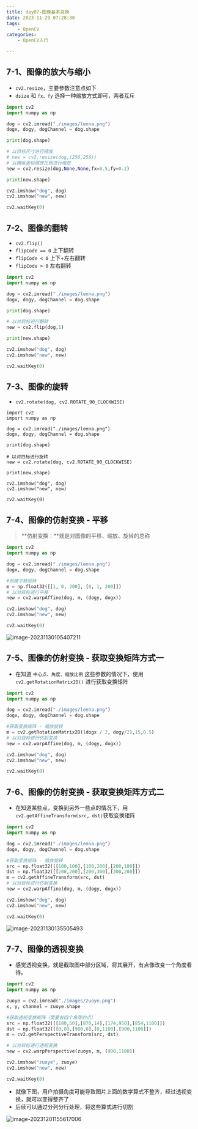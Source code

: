 ```yaml
---
title: day07-图像基本变换
date: 2023-11-29 07:28:30
tags: 
	- OpenCV
categories: 
	- OpenCV入门

---
```




## 7-1、图像的放大与缩小

- `cv2.resize`，主要参数注意点如下
- `dsize` 和 `fx、fy`   选择一种缩放方式即可，两者互斥

```python
import cv2
import numpy as np

dog = cv2.imread("./images/lenna.png")
dogx, dogy, dogChannel = dog.shape

print(dog.shape)

# 以目标尺寸进行缩放
# new = cv2.resize(dog,(256,256))
# 以横纵坐标缩放比例进行缩放
new = cv2.resize(dog,None,None,fx=0.5,fy=0.2)

print(new.shape)

cv2.imshow("dog", dog)
cv2.imshow("new", new)

cv2.waitKey(0)
```



## 7-2、图像的翻转

- `cv2.flip()`
- `flipCode == 0` 上下翻转
- `flipCode < 0` 上下+左右翻转
- `flipCode > 0` 左右翻转

```python
import cv2
import numpy as np

dog = cv2.imread("./images/lenna.png")
dogx, dogy, dogChannel = dog.shape

print(dog.shape)

# 以对目标进行翻转
new = cv2.flip(dog,1)

print(new.shape)

cv2.imshow("dog", dog)
cv2.imshow("new", new)

cv2.waitKey(0)
```



## 7-3、图像的旋转

- `cv2.rotate(dog, cv2.ROTATE_90_CLOCKWISE)`

```
import cv2
import numpy as np

dog = cv2.imread("./images/lenna.png")
dogx, dogy, dogChannel = dog.shape

print(dog.shape)

# 以对目标进行旋转
new = cv2.rotate(dog, cv2.ROTATE_90_CLOCKWISE)

print(new.shape)

cv2.imshow("dog", dog)
cv2.imshow("new", new)

cv2.waitKey(0)
```



## 7-4、图像的仿射变换 - 平移

> **仿射变换：**就是对图像的平移、缩放、旋转的总称

```python
import cv2
import numpy as np

dog = cv2.imread("./images/lenna.png")
dogx, dogy, dogChannel = dog.shape

#创建平移矩阵
m = np.float32([[1, 0, 200], [0, 1, 200]])
# 以对目标进行平移
new = cv2.warpAffine(dog, m, (dogy, dogx))

cv2.imshow("dog", dog)
cv2.imshow("new", new)

cv2.waitKey(0)
```



![image-20231130105407211](day07-图像基本变换/image-20231130105407211.png)



## 7-5、图像的仿射变换 - 获取变换矩阵方式一

- 在知道 `中心点、角度、缩放比例` 这些参数的情况下，使用 `cv2.getRotationMatrix2D()` 进行获取变换矩阵

```python
import cv2
import numpy as np

dog = cv2.imread("./images/lenna.png")
dogx, dogy, dogChannel = dog.shape

#获取变换矩阵 - 缩放旋转
m = cv2.getRotationMatrix2D((dogx / 2, dogy/2),15,0.5)
# 以对目标进行仿射变换
new = cv2.warpAffine(dog, m, (dogy, dogx))

cv2.imshow("dog", dog)
cv2.imshow("new", new)

cv2.waitKey(0)
```



## 7-6、图像的仿射变换 - 获取变换矩阵方式二

- 在知道某些点，变换到另外一些点的情况下，用`cv2.getAffineTransform(src, dst)`获取变换矩阵

```python
import cv2
import numpy as np

dog = cv2.imread("./images/lenna.png")
dogx, dogy, dogChannel = dog.shape

#获取变换矩阵 - 缩放旋转
src = np.float32([[100,100],[100,200],[200,100]])
dst = np.float32([[200,200],[200,300],[300,200]])
m = cv2.getAffineTransform(src, dst)
# 以对目标进行仿射变换
new = cv2.warpAffine(dog, m, (dogy, dogx))

cv2.imshow("dog", dog)
cv2.imshow("new", new)

cv2.waitKey(0)
```



![image-20231130135505493](day07-图像基本变换/image-20231130135505493.png)



## 7-7、图像的透视变换

- 感觉透视变换，就是截取图中部分区域，将其展开，有点像改变一个角度看待。

```python
import cv2
import numpy as np

zuoye = cv2.imread("./images/zuoye.png")
x, y, channel = zuoye.shape

#获取透视变换矩阵（需要有四个角落的点） 
src = np.float32([[180,50],[870,14],[174,950],[854,1100]])
dst = np.float32([[0,0],[900,0],[0,1100],[900,1100]])
m = cv2.getPerspectiveTransform(src, dst)

# 以对目标进行透视变换
new = cv2.warpPerspective(zuoye, m, (900,1100))

cv2.imshow("zuoye", zuoye)
cv2.imshow("new", new)

cv2.waitKey(0)
```



- 就像下图，用户拍摄角度可能导致图片上面的数学算式不整齐，经过透视变换，就可以变得整齐了
- 后续可以通过分列分行处理，将这些算式进行切割



![image-20231201155617006](day07-图像基本变换/image-20231201155617006.png)















